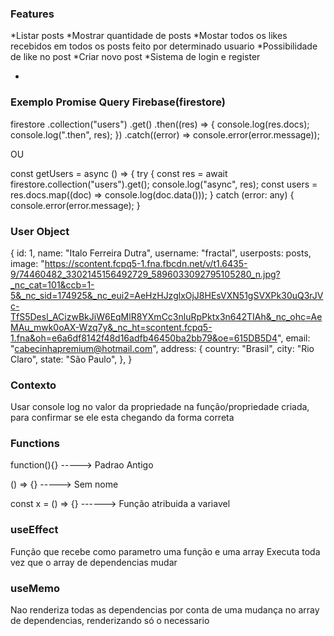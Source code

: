 ### Features

*Listar posts
*Mostrar quantidade de posts
*Mostar todos os likes recebidos em todos os posts feito por determinado usuario
*Possibilidade de like no post
*Criar novo post
*Sistema de login e register

-

### Exemplo Promise Query Firebase(firestore)

firestore
.collection("users")
.get()
.then((res) => {
console.log(res.docs);
console.log(".then", res);
})
.catch((error) => console.error(error.message));

OU

const getUsers = async () => {
try {
const res = await firestore.collection("users").get();
console.log("async", res);
const users = res.docs.map((doc) => console.log(doc.data()));
} catch (error: any) {
console.error(error.message);
}

### User Object

{
id: 1,
name: "Italo Ferreira Dutra",
username: "fractal",
userposts: posts,
image:
"https://scontent.fcpq5-1.fna.fbcdn.net/v/t1.6435-9/74460482_3302145156492729_5896033092795105280_n.jpg?_nc_cat=101&ccb=1-5&_nc_sid=174925&_nc_eui2=AeHzHJzglxOjJ8HEsVXN51gSVXPk30uQ3rJVc-TfS5Desl_ACizwBkJiW6EqMlR8YXmCc3nluRpPktx3n642TIAh&_nc_ohc=AeMAu_mwk0oAX-Wzq7y&_nc_ht=scontent.fcpq5-1.fna&oh=e6a6df8142f48d16adfb46450ba2bb79&oe=615DB5D4",
email: "cabecinhapremium@hotmail.com",
address: {
country: "Brasil",
city: "Rio Claro",
state: "São Paulo",
},
}

### Contexto

Usar console log no valor da propriedade na função/propriedade criada, para confirmar se ele esta chegando da forma correta

### Functions

function(){} -----> Padrao Antigo

() => {} -----> Sem nome

const x = () => {} ------> Função atribuida a variavel

### useEffect

Função que recebe como parametro uma função e uma array
Executa toda vez que o array de dependencias mudar

### useMemo

Nao renderiza todas as dependencias por conta de uma mudança no array de dependencias, renderizando só o necessario
